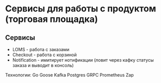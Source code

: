 # Сервисы для работы с продуктом (торговая площадка)

## Сервисы
- LOMS - работа с заказами
- Checkout - работа с корзиной
- Notification - имитирует нотификации (ловит через кафку статусы заказа и выводит в консоль)

Технологии:
Go
Goose
Kafka
Postgres
GRPC
Prometheus
Zap



